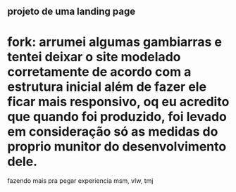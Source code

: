 ## projeto de uma landing page 

# fork: arrumei algumas gambiarras e tentei deixar o site modelado corretamente de acordo com a estrutura inicial além de fazer ele ficar mais responsivo, oq eu acredito que quando foi produzido, foi levado em consideração só as medidas do proprio munitor do desenvolvimento dele.

fazendo mais pra pegar experiencia msm, vlw, tmj